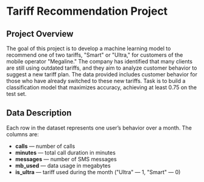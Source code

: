 # Tariff Recommendation Project

## Project Overview

The goal of this project is to develop a machine learning model to recommend one of two tariffs, "Smart" or "Ultra," for customers of the mobile operator "Megaline." The company has identified that many clients are still using outdated tariffs, and they aim to analyze customer behavior to suggest a new tariff plan. The data provided includes customer behavior for those who have already switched to these new tariffs. Task is to build a classification model that maximizes accuracy, achieving at least 0.75 on the test set.

## Data Description

Each row in the dataset represents one user’s behavior over a month. The columns are:

- **calls** — number of calls
- **minutes** — total call duration in minutes
- **messages** — number of SMS messages
- **mb_used** — data usage in megabytes
- **is_ultra** — tariff used during the month ("Ultra" — 1, "Smart" — 0)
